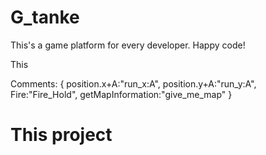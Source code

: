 # G_tanke
This's a game platform for every developer.
Happy code!

This

Comments:
{
  position.x+A:"run_x:A",
  position.y+A:"run_y:A",
  Fire:"Fire_Hold",
  getMapInformation:"give_me_map"
}
<h1>This project</h1>
